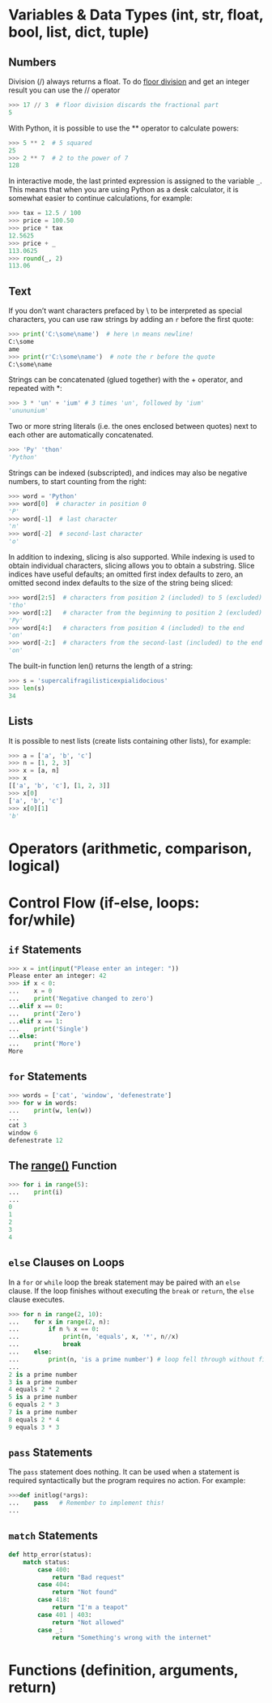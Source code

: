 # Variables & Data Types (int, str, float, bool, list, dict, tuple)

## Numbers

Division (/) always returns a float. To do [floor division](https://docs.python.org/3/glossary.html#term-floor-division) and get an integer result you can use the // operator

```python
>>> 17 // 3  # floor division discards the fractional part
5
```

With Python, it is possible to use the ** operator to calculate powers:

```python
>>> 5 ** 2  # 5 squared
25
>>> 2 ** 7  # 2 to the power of 7
128
```

In interactive mode, the last printed expression is assigned to the variable `_`. This means that when you are using Python as a desk calculator, it is somewhat easier to continue calculations, for example:

```python
>>> tax = 12.5 / 100
>>> price = 100.50
>>> price * tax
12.5625
>>> price + _
113.0625
>>> round(_, 2)
113.06
```

## Text

If you don’t want characters prefaced by \ to be interpreted as special characters, you can use raw strings by adding an `r` before the first quote:

```python
>>> print('C:\some\name')  # here \n means newline!
C:\some
ame
>>> print(r'C:\some\name')  # note the r before the quote
C:\some\name
```
Strings can be concatenated (glued together) with the + operator, and repeated with *:

```python
>>> 3 * 'un' + 'ium' # 3 times 'un', followed by 'ium'
'unununium'
```

Two or more string literals (i.e. the ones enclosed between quotes) next to each other are automatically concatenated.

```python
>>> 'Py' 'thon'
'Python'
```

Strings can be indexed (subscripted), and indices may also be negative numbers, to start counting from the right:

```python
>>> word = 'Python'
>>> word[0]  # character in position 0
'P'
>>> word[-1]  # last character
'n'
>>> word[-2]  # second-last character
'o'
```

In addition to indexing, slicing is also supported. While indexing is used to obtain individual characters, slicing allows you to obtain a substring. Slice indices have useful defaults; an omitted first index defaults to zero, an omitted second index defaults to the size of the string being sliced:

```python
>>> word[2:5]  # characters from position 2 (included) to 5 (excluded)
'tho'
>>> word[:2]   # character from the beginning to position 2 (excluded)
'Py'
>>> word[4:]   # characters from position 4 (included) to the end
'on'
>>> word[-2:]  # characters from the second-last (included) to the end
'on'
```

The built-in function len() returns the length of a string:

```python
>>> s = 'supercalifragilisticexpialidocious'
>>> len(s)
34
```

## Lists

It is possible to nest lists (create lists containing other lists), for example:

```python
>>> a = ['a', 'b', 'c']
>>> n = [1, 2, 3]
>>> x = [a, n]
>>> x
[['a', 'b', 'c'], [1, 2, 3]]
>>> x[0]
['a', 'b', 'c']
>>> x[0][1]
'b'
```

# Operators (arithmetic, comparison, logical)


# Control Flow (if-else, loops: for/while)

## `if` Statements

```python
>>> x = int(input("Please enter an integer: "))
Please enter an integer: 42
>>> if x < 0:
...    x = 0
...    print('Negative changed to zero')
...elif x == 0:
...    print('Zero')
...elif x == 1:
...    print('Single')
...else:
...    print('More')
More
```

## `for` Statements

```python
>>> words = ['cat', 'window', 'defenestrate']
>>> for w in words:
...    print(w, len(w))
...
cat 3
window 6
defenestrate 12
```

## The [range()](https://docs.python.org/3/library/stdtypes.html#range) Function

```python
>>> for i in range(5):
...    print(i)
...
0
1
2
3
4
```

## `else` Clauses on Loops

In a `for` or `while` loop the break statement may be paired with an `else` clause. If the loop finishes without executing the `break` or `return`, the `else` clause executes.

```python
>>> for n in range(2, 10):
...    for x in range(2, n):
...        if n % x == 0:
...            print(n, 'equals', x, '*', n//x)
...            break
...    else:
...        print(n, 'is a prime number') # loop fell through without finding a factor
...
2 is a prime number
3 is a prime number
4 equals 2 * 2
5 is a prime number
6 equals 2 * 3
7 is a prime number
8 equals 2 * 4
9 equals 3 * 3
```
## `pass` Statements

The `pass` statement does nothing. It can be used when a statement is required syntactically but the program requires no action. For example:

```python
>>>def initlog(*args):
...    pass   # Remember to implement this!
...
```

## `match` Statements

```python
def http_error(status):
    match status:
        case 400:
            return "Bad request"
        case 404:
            return "Not found"
        case 418:
            return "I'm a teapot"
        case 401 | 403:
            return "Not allowed"
        case _:
            return "Something's wrong with the internet"
```

# Functions (definition, arguments, return)